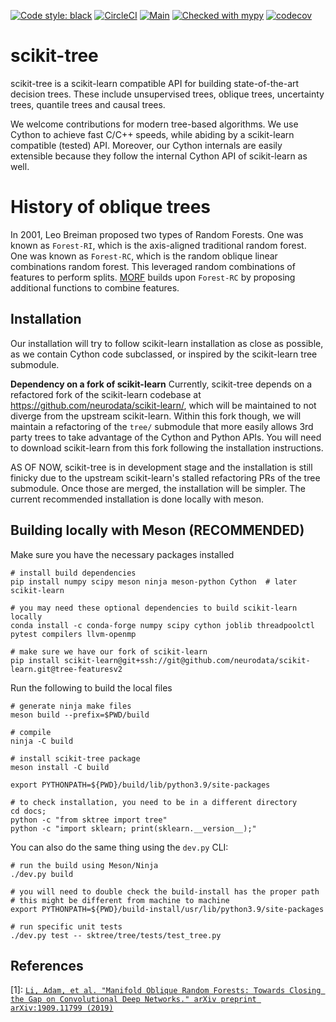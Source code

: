 [![Code style: black](https://img.shields.io/badge/code%20style-black-000000.svg)](https://github.com/psf/black)
[![CircleCI](https://circleci.com/gh/neurodata/scikit-tree/tree/main.svg?style=svg)](https://circleci.com/gh/neurodata/scikit-tree/tree/main)
[![Main](https://github.com/neurodata/scikit-tree/actions/workflows/main.yml/badge.svg?branch=main)](https://github.com/neurodata/scikit-tree/actions/workflows/main.yml)
[![Checked with mypy](http://www.mypy-lang.org/static/mypy_badge.svg)](http://mypy-lang.org/)
[![codecov](https://codecov.io/gh/neurodata/scikit-tree/branch/main/graph/badge.svg?token=H1reh7Qwf4)](https://codecov.io/gh/neurodata/scikit-tree)

scikit-tree
===========

scikit-tree is a scikit-learn compatible API for building state-of-the-art decision trees. These include unsupervised trees, oblique trees, uncertainty trees, quantile trees and causal trees.

We welcome contributions for modern tree-based algorithms. We use Cython to achieve fast C/C++ speeds, while abiding by a scikit-learn compatible (tested) API. Moreover, our Cython internals are easily extensible because they follow the internal Cython API
of scikit-learn as well.

History of oblique trees
========================
In 2001, Leo Breiman proposed two types of Random Forests. One was known as ``Forest-RI``, which is the axis-aligned traditional random forest. One was known as ``Forest-RC``, which is the random oblique linear combinations random forest. This leveraged random combinations of features to perform splits. [MORF](1) builds upon ``Forest-RC`` by proposing additional functions to combine features.

Installation
------------
Our installation will try to follow scikit-learn installation as close as possible, as we contain Cython code subclassed, or inspired by the scikit-learn tree submodule.

**Dependency on a fork of scikit-learn**
Currently, scikit-tree depends on a refactored fork of the scikit-learn codebase at https://github.com/neurodata/scikit-learn/, which will be maintained to not diverge from the upstream scikit-learn. Within this fork though, we will maintain a refactoring of the `tree/` submodule that more easily allows 3rd party trees to take advantage of the Cython and Python APIs. You will need to download scikit-learn from this fork following the installation instructions.

AS OF NOW, scikit-tree is in development stage and the installation is still finicky due to the upstream scikit-learn's stalled refactoring PRs of the tree submodule. Once those
are merged, the installation will be simpler. The current recommended installation is done locally with meson.

Building locally with Meson (RECOMMENDED)
-----------------------------------------
Make sure you have the necessary packages installed

    # install build dependencies
    pip install numpy scipy meson ninja meson-python Cython  # later scikit-learn

    # you may need these optional dependencies to build scikit-learn locally
    conda install -c conda-forge numpy scipy cython joblib threadpoolctl pytest compilers llvm-openmp

    # make sure we have our fork of scikit-learn
    pip install scikit-learn@git+ssh://git@github.com/neurodata/scikit-learn.git@tree-featuresv2

Run the following to build the local files

    # generate ninja make files
    meson build --prefix=$PWD/build

    # compile
    ninja -C build

    # install scikit-tree package
    meson install -C build

    export PYTHONPATH=${PWD}/build/lib/python3.9/site-packages

    # to check installation, you need to be in a different directory
    cd docs;  
    python -c "from sktree import tree"
    python -c "import sklearn; print(sklearn.__version__);"

You can also do the same thing using the ``dev.py`` CLI:

    # run the build using Meson/Ninja
    ./dev.py build

    # you will need to double check the build-install has the proper path 
    # this might be different from machine to machine
    export PYTHONPATH=${PWD}/build-install/usr/lib/python3.9/site-packages

    # run specific unit tests
    ./dev.py test -- sktree/tree/tests/test_tree.py

References
----------
[1]: [`Li, Adam, et al. "Manifold Oblique Random Forests: Towards Closing the Gap on Convolutional Deep Networks." arXiv preprint arXiv:1909.11799 (2019)`](https://arxiv.org/abs/1909.11799)